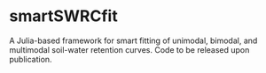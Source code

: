 # smartSWRCfit
A Julia-based framework for smart fitting of unimodal, bimodal, and multimodal soil-water retention curves. Code to be released upon publication.
